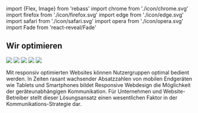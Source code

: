 <!-- @format -->

import {Flex, Image} from 'rebass'
import chrome from './icon/chrome.svg'
import firefox from './icon/firefox.svg'
import edge from './icon/edge.svg'
import safari from './icon/safari.svg'
import opera from './icon/opera.svg'
import Fade from 'react-reveal/Fade'

## Wir optimieren

<Flex flex-direction="column" alignItems="center" justifyContent="center">

<Fade duration={2000}>
   <Image width={[60,70,80]} src={chrome} style={{margin:20}} />
</Fade>
<Fade duration={2500} >
    <Image width={[60,70,80]} src={firefox} style={{margin:20}}/>
</Fade>

<Fade duration={3000}>
    <Image width={[60,70,80]} src={edge} style={{margin:20}} />
</Fade>

<Fade duration={3500}>
    <Image width={[60,70,80]} src={safari} style={{margin:20}}/>
</Fade>

<Fade duration={4000}>
   <Image width={[60,70,80]} src={opera} style={{margin:20}}/>
   </Fade>
</Flex>

Mit responsiv optimierten Websites können Nutzergruppen optimal bedient werden.
In Zeiten rasant wachsender Absatzzahlen von mobilen Endgeräten wie Tablets und Smartphones
bildet Responsive Webdesign die Möglichkeit der geräteunabhängigen Kommunikation.
Für Unternehmen und Website-Betreiber stellt dieser Lösungsansatz einen wesentlichen Faktor
in der Kommunikations-Strategie dar.
